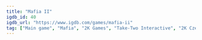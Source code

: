 ```yaml
---
title: "Mafia II"
igdb_id: 40
igdb_url: "https://www.igdb.com/games/mafia-ii"
tag: ["Main game", "Mafia", "2K Games", "Take-Two Interactive", "2K Czech", "Massive Bear Studios", "Shooter", "Racing", "Adventure", "Single player", "Third person", "Action", "Fantasy", "Historical", "Sandbox"]
---
```

